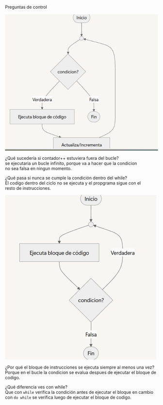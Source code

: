 Preguntas de control
  
![ej1](../images/ejemplo1.png)  

¿Qué sucedería si contador++ estuviera fuera del bucle?  
se ejecutaria un bucle infinito, porque va a hacer que la condicion   
no sea falsa en ningun momento.  

¿Qué pasa si nunca se cumple la condición dentro del while?  
El codigo dentro del ciclo no se ejecuta y el propgrama sigue con el   
resto de instrucciones.  

![ej2](../images/ejemplo2.png)   
  
¿Por qué el bloque de instrucciones se ejecuta siempre al menos una vez?  
Porque en el bucle la condicion se evalua despues de ejecutar el bloque de codigo.    

¿Qué diferencia ves con while?  
Que con `while` verifica la condición antes de ejecutar el bloque en cambio con `do while` se verifica luego de ejecutar el bloque de codigo.